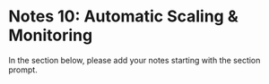 # Notes 10: Automatic Scaling & Monitoring

In the section below, please add your notes starting with the section prompt.
